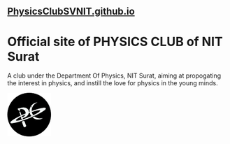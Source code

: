 ## [PhysicsClubSVNIT.github.io](https://PhysicsClubSVNIT.github.io)

# Official site of PHYSICS CLUB of NIT Surat
A club under the Department Of Physics, NIT Surat, aiming at propogating the interest in physics, and instill the love for physics in the young minds.

<img width="100" align="center" src="https://github.com/PhysicsClubSVNIT/PhysicsClubSVNIT.github.io/blob/main/assets/images/pc.png?raw=true">

